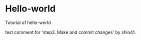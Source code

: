# Hello-world
Tutorial of hello-world

test comment for 'step3. Make and commit changes' by shin41.
